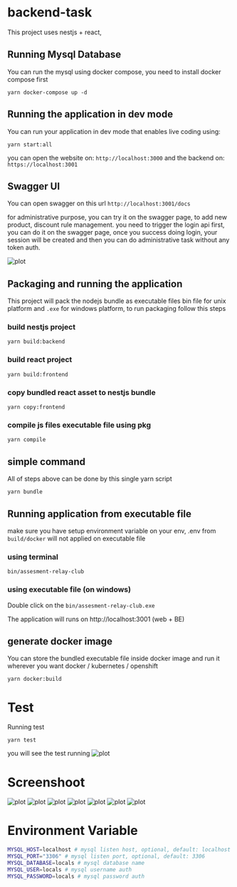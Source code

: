 # backend-task

This project uses nestjs + react,

## Running Mysql Database
You can run the mysql using docker compose, you need to install docker compose first
```shell script
yarn docker-compose up -d
```

## Running the application in dev mode

You can run your application in dev mode that enables live coding using:
```shell script
yarn start:all
```
you can open the website on: `http://localhost:3000` and the backend on: `https://localhost:3001`

## Swagger UI
You can open swagger on this url `http://localhost:3001/docs`

for administrative purpose, you can try it on the swagger page, to add new
product, discount rule management. you need to trigger the login api
first, you can do it on the swagger page, once you success doing login,
your session will be created and then you can do administrative task
without any token auth.

![plot](./readme-asset/swagger.png)

## Packaging and running the application
This project will pack the nodejs bundle as executable files bin file for unix platform and `.exe` for windows platform, 
to run packaging follow this steps
### build nestjs project
```shell script
yarn build:backend
```
### build react project
```shell script
yarn build:frontend
```
### copy bundled react asset to nestjs bundle 
```shell script
yarn copy:frontend
```
### compile js files executable file using pkg
```shell script
yarn compile
```
## simple command
All of steps above can be done by this single yarn script
```shell script
yarn bundle
```
## Running application from executable file
make sure you have setup environment variable on your env, .env from `build/docker` will not applied on executable file
### using terminal
```shell script
bin/assesment-relay-club
```
### using executable file (on windows)
Double click on the `bin/assesment-relay-club.exe`

The application will runs on http://localhost:3001 (web + BE)

## generate docker image
You can store the bundled executable file inside docker image and run it wherever you want docker / kubernetes / openshift
```shell script
yarn docker:build
```

# Test
Running test
```shell script
yarn test
```
you will see the test running
![plot](./readme-asset/test.png)

# Screenshoot
![plot](./readme-asset/login.png)
![plot](./readme-asset/register.png)
![plot](./readme-asset/home.png)
![plot](./readme-asset/sidebar.png)
![plot](./readme-asset/product.png)
![plot](./readme-asset/cart.png)
![plot](./readme-asset/checkout.png)

# Environment Variable
```sh
MYSQL_HOST=localhost # mysql listen host, optional, default: localhost
MYSQL_PORT="3306" # mysql listen port, optional, default: 3306
MYSQL_DATABASE=locals # mysql database name
MYSQL_USER=locals # mysql username auth
MYSQL_PASSWORD=locals # mysql password auth
```